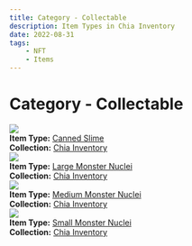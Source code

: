 ```yaml
---
title: Category - Collectable
description: Item Types in Chia Inventory
date: 2022-08-31
tags:
    - NFT
    - Items
---
```


# Category - Collectable
<div class="item_type_thumbnail">
<a href="../../Types/Collectable/Canned_Slime/Normal_Canned_Slime_00001_00100/"><img loading="lazy" src="https://xgwwqtohoukxkhnyuace5hzhksdqqfdq5njjon62eug35s4s.arweave.net/u_a1o-Tcd1FXUduKAETp8nVIcIFHDrUpc32iUNvsuSI"></a><br/>
<div><strong>Item Type:</strong> <a href="../../Types/Collectable/Canned_Slime/Normal_Canned_Slime_00001_00100/">Canned Slime</a></div>
<div><strong>Collection:</strong> <a href="https://www.spacescan.io/xch/nft/collection/col16fpva26fhdjp2echs3cr7c30gzl7qe67hu9grtsjcqldz354asjsyzp6wx">Chia Inventory</a></div>
</div>
<div class="item_type_thumbnail">
<a href="../../Types/Collectable/Large_Monster_Nuclei/Normal_Large_Monster_Nuclei_00001_00100/"><img loading="lazy" src="https://rqkaeyrvtvtkfwurlof6eemqszjjdtwyflndwzkhlu3b3wmxmi.arweave.net/jBQCYjWdZqLakVuL_4hGQllKRztgq2jtlR102HdmXYo"></a><br/>
<div><strong>Item Type:</strong> <a href="../../Types/Collectable/Large_Monster_Nuclei/Normal_Large_Monster_Nuclei_00001_00100/">Large Monster Nuclei</a></div>
<div><strong>Collection:</strong> <a href="https://www.spacescan.io/xch/nft/collection/col16fpva26fhdjp2echs3cr7c30gzl7qe67hu9grtsjcqldz354asjsyzp6wx">Chia Inventory</a></div>
</div>
<div class="item_type_thumbnail">
<a href="../../Types/Collectable/Medium_Monster_Nuclei/Normal_Medium_Monster_Nuclei_00001_00100/"><img loading="lazy" src="https://nhn7kknuief5xdemqzib2ymjm665gjkd344dcy7byjjwew5u.arweave.net/adv1KbRBC9uMjIZQ-_HWGJZ73T_JUPfODFj4cJTYlu0"></a><br/>
<div><strong>Item Type:</strong> <a href="../../Types/Collectable/Medium_Monster_Nuclei/Normal_Medium_Monster_Nuclei_00001_00100/">Medium Monster Nuclei</a></div>
<div><strong>Collection:</strong> <a href="https://www.spacescan.io/xch/nft/collection/col16fpva26fhdjp2echs3cr7c30gzl7qe67hu9grtsjcqldz354asjsyzp6wx">Chia Inventory</a></div>
</div>
<div class="item_type_thumbnail">
<a href="../../Types/Collectable/Small_Monster_Nuclei/Normal_Small_Monster_Nuclei_00001_00100/"><img loading="lazy" src="https://sia64ntyo5sawy5kbzocqo7dmwsa2ia3ae3waqtmxisbumuwb4.arweave.net/kgHuNnh3ZAtjqg5cKDvjZa-QNIBsBN2BCbLokGjKWDw"></a><br/>
<div><strong>Item Type:</strong> <a href="../../Types/Collectable/Small_Monster_Nuclei/Normal_Small_Monster_Nuclei_00001_00100/">Small Monster Nuclei</a></div>
<div><strong>Collection:</strong> <a href="https://www.spacescan.io/xch/nft/collection/col16fpva26fhdjp2echs3cr7c30gzl7qe67hu9grtsjcqldz354asjsyzp6wx">Chia Inventory</a></div>
</div>

